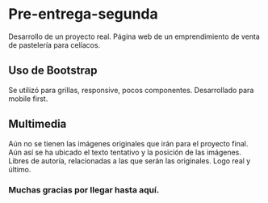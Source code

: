 ﻿# Pre-entrega-segunda
  Desarrollo de un proyecto real. 
  Página web de un emprendimiento de venta de pastelería para celíacos.

## Uso de Bootstrap 
 Se utilizó para grillas, responsive, pocos componentes.
 Desarrollado para mobile first.

## Multimedia
 Aún no se tienen las imágenes originales que irán para el proyecto final. Aún así se ha ubicado el texto tentativo y la posición de las imágenes.
 Libres de autoría, relacionadas a las que serán las originales.
 Logo real y último.

### Muchas gracias por llegar hasta aquí.
